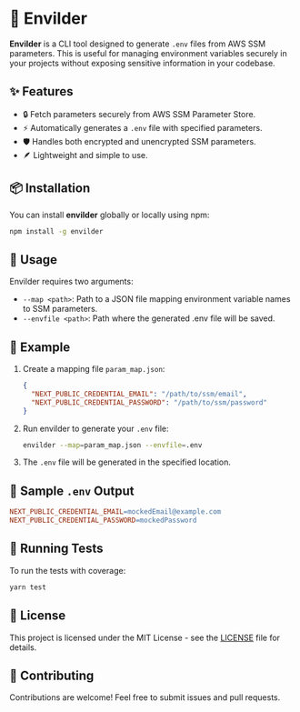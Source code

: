 # 🌱 Envilder

**Envilder** is a CLI tool designed to generate `.env` files from AWS SSM parameters. This is useful for managing environment variables securely in your projects without exposing sensitive information in your codebase.

## ✨ Features

- 🔒 Fetch parameters securely from AWS SSM Parameter Store.
- ⚡ Automatically generates a `.env` file with specified parameters.
- 🛡️ Handles both encrypted and unencrypted SSM parameters.
- 🪶 Lightweight and simple to use.

## 📦 Installation

You can install **envilder** globally or locally using npm:

```bash
npm install -g envilder
```

## 🚀 Usage

Envilder requires two arguments:

- `--map <path>`: Path to a JSON file mapping environment variable names to SSM parameters.
- `--envfile <path>`: Path where the generated .env file will be saved.

## 🔧 Example

1. Create a mapping file `param_map.json`:

    ```json
    {
      "NEXT_PUBLIC_CREDENTIAL_EMAIL": "/path/to/ssm/email",
      "NEXT_PUBLIC_CREDENTIAL_PASSWORD": "/path/to/ssm/password"
    }
    ```

2. Run envilder to generate your `.env` file:

    ```bash
    envilder --map=param_map.json --envfile=.env
    ```

3. The `.env` file will be generated in the specified location.

## 📂 Sample `.env` Output

```makefile
NEXT_PUBLIC_CREDENTIAL_EMAIL=mockedEmail@example.com
NEXT_PUBLIC_CREDENTIAL_PASSWORD=mockedPassword
```

## 🧪 Running Tests

To run the tests with coverage:

```bash
yarn test
```

## 📝 License

This project is licensed under the MIT License - see the [LICENSE](./LICENSE) file for details.

## 🙌 Contributing

Contributions are welcome! Feel free to submit issues and pull requests.
